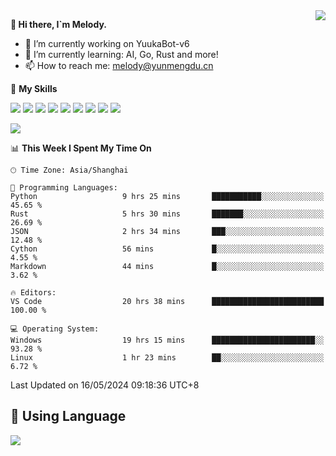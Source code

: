 <a href="#">
  <img align="right" src="https://github-readme-stats.vercel.app/api?username=melodyyuuka&count_private=true&show_icons=true" />
</a>

**👋 Hi there, I`m Melody.**

- 🔭 I’m currently working on YuukaBot-v6
- 🌱 I’m currently learning: AI, Go, Rust and more!
- 📫 How to reach me: melody@yunmengdu.cn

🌟 **My Skills** 

![](https://img.shields.io/badge/-Python-3e74a2?style=flat-square&logo=Python&logoColor=fff)
![](https://img.shields.io/badge/-Java-007396?style=flat-square&logo=OpenJDK&logoColor=fff)
![](https://img.shields.io/badge/-Node.js-339933?style=flat-square&logo=Node.js&logoColor=fff)
![](https://img.shields.io/badge/-Git-f05032?style=flat-square&logo=git&logoColor=fff)
![](https://img.shields.io/badge/-PostgreSQL-4169e1?style=flat-square&logo=PostgreSQL&logoColor=fff)
![](https://img.shields.io/badge/-Rust-000000?style=flat-square&logo=rust&logoColor=fff)
![](https://img.shields.io/badge/-VSCode-007acc?style=flat-square&logo=Visual-Studio-Code&logoColor=fff)
![](https://img.shields.io/badge/-FastAPI-009688?style=flat-square&logo=FastAPI&logoColor=fff)
![](https://img.shields.io/badge/-Linux-000000?style=flat-square&logo=Linux&logoColor=fff)


![](https://wakatime.com/badge/user/fa6dc0e2-47c5-4d2d-ae45-69fec6f2122c.svg)

<!--START_SECTION:waka-->
📊 **This Week I Spent My Time On** 

```text
🕑︎ Time Zone: Asia/Shanghai

💬 Programming Languages: 
Python                   9 hrs 25 mins       ███████████░░░░░░░░░░░░░░   45.65 % 
Rust                     5 hrs 30 mins       ███████░░░░░░░░░░░░░░░░░░   26.69 % 
JSON                     2 hrs 34 mins       ███░░░░░░░░░░░░░░░░░░░░░░   12.48 % 
Cython                   56 mins             █░░░░░░░░░░░░░░░░░░░░░░░░    4.55 % 
Markdown                 44 mins             █░░░░░░░░░░░░░░░░░░░░░░░░    3.62 % 

🔥 Editors: 
VS Code                  20 hrs 38 mins      █████████████████████████   100.00 % 

💻 Operating System: 
Windows                  19 hrs 15 mins      ███████████████████████░░   93.28 % 
Linux                    1 hr 23 mins        ██░░░░░░░░░░░░░░░░░░░░░░░    6.72 % 
```


 Last Updated on 16/05/2024 09:18:36 UTC+8
<!--END_SECTION:waka-->

## 🥰 **Using Language**

![](https://github-readme-stats.vercel.app/api/wakatime?username=MelodyYuyuko&layout=compact&hide_border=true)
